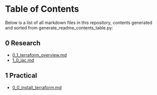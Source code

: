 # Table of Contents

Below is a list of all markdown files in this repository, contents generated and sorted from generate_readme_contents_table.py:

## 0 Research

- [0_1_terraform_overview.md](https://github.com/raiyans/tech264-cloud/blob/main/0_research/0_1_terraform_overview.md)
- [1_0_iac.md](https://github.com/raiyans/tech264-cloud/blob/main/0_research/1_0_iac.md)


## 1 Practical

- [0_0_install_terraform.md](https://github.com/raiyans/tech264-cloud/blob/main/1_practical/0_0_install_terraform.md)

